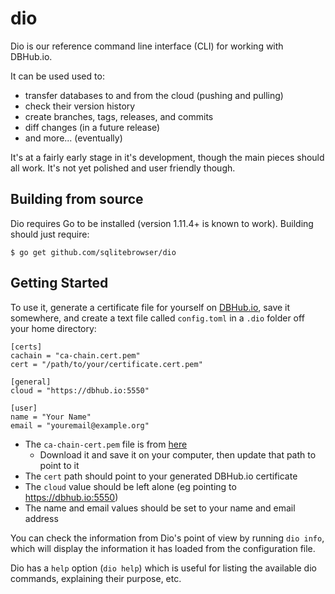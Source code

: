 # dio

Dio is our reference command line interface (CLI) for working with DBHub.io.

It can be used used to:

* transfer databases to and from the cloud (pushing and pulling)
* check their version history
* create branches, tags, releases, and commits
* diff changes (in a future release)
* and more... (eventually)

It's at a fairly early stage in it's development, though the main pieces should
all work.  It's not yet polished and user friendly though.

## Building from source

Dio requires Go to be installed (version 1.11.4+ is known to work).  Building should
just require:

```
$ go get github.com/sqlitebrowser/dio
```

## Getting Started

To use it, generate a certificate file for yourself on [DBHub.io](https://dbhub.io),
save it somewhere, and create a text file called `config.toml` in a `.dio` folder
off your home directory:

```
[certs]
cachain = "ca-chain.cert.pem"
cert = "/path/to/your/certificate.cert.pem"

[general]
cloud = "https://dbhub.io:5550"

[user]
name = "Your Name"
email = "youremail@example.org"
```

* The `ca-chain-cert.pem` file is from [here](https://github.com/sqlitebrowser/dio/blob/master/cert/ca-chain.cert.pem)
  * Download it and save it on your computer, then update that path to point to it
* The `cert` path should point to your generated DBHub.io certificate
* The `cloud` value should be left alone (eg pointing to https://dbhub.io:5550)
* The name and email values should be set to your name and email address

You can check the information from Dio's point of view by running `dio info`, which
will display the information it has loaded from the configuration file.

Dio has a `help` option (`dio help`) which is useful for listing the available dio
commands, explaining their purpose, etc.

